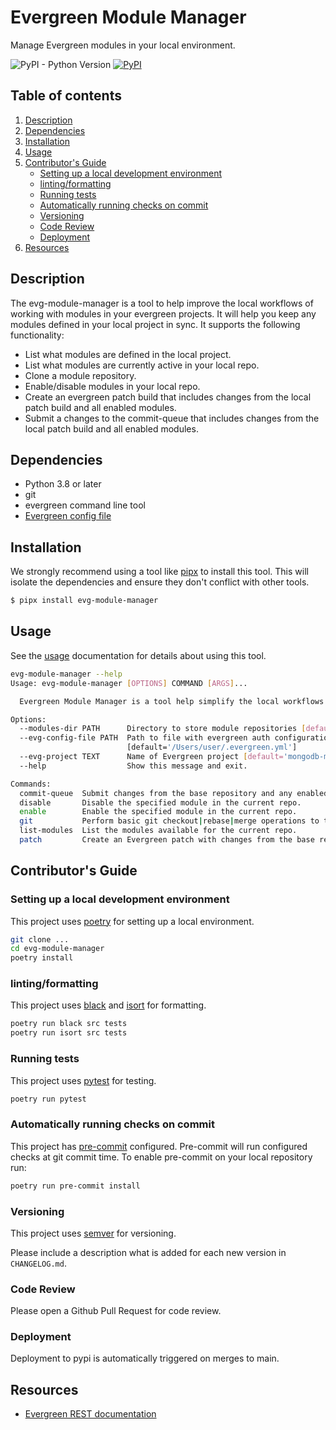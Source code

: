 # Evergreen Module Manager

Manage Evergreen modules in your local environment.

![PyPI - Python Version](https://img.shields.io/pypi/pyversions/evg-module-manager) [![PyPI](https://img.shields.io/pypi/v/evg-module-manager.svg)](https://pypi.org/project/evg-module-manager/)

## Table of contents

1. [Description](#description)
2. [Dependencies](#dependencies)
3. [Installation](#installation)
4. [Usage](#usage)
5. [Contributor's Guide](#contributors-guide)
    - [Setting up a local development environment](#setting-up-a-local-development-environment)
    - [linting/formatting](#lintingformatting)
    - [Running tests](#running-tests)
    - [Automatically running checks on commit](#automatically-running-checks-on-commit)
    - [Versioning](#versioning)
    - [Code Review](#code-review)
    - [Deployment](#deployment)
6. [Resources](#resources)

## Description

The evg-module-manager is a tool to help improve the local workflows of working with modules in
your evergreen projects. It will help you keep any modules defined in your local project in sync.
It supports the following functionality:

* List what modules are defined in the local project.
* List what modules are currently active in your local repo.
* Clone a module repository.
* Enable/disable modules in your local repo.
* Create an evergreen patch build that includes changes from the local patch build and all enabled
  modules.
* Submit a changes to the commit-queue that includes changes from the local patch build and all
  enabled modules.

## Dependencies

* Python 3.8 or later
* git
* evergreen command line tool
* [Evergreen config file](https://github.com/evergreen-ci/evergreen/wiki/Using-the-Command-Line-Tool#downloading-the-command-line-tool)

## Installation

We strongly recommend using a tool like [pipx](https://pypa.github.io/pipx/) to install
this tool. This will isolate the dependencies and ensure they don't conflict with other tools.

```bash
$ pipx install evg-module-manager
```

## Usage

See the [usage](docs/usage.md) documentation for details about using this tool.

```bash
evg-module-manager --help
Usage: evg-module-manager [OPTIONS] COMMAND [ARGS]...

  Evergreen Module Manager is a tool help simplify the local workflows of evergreen modules.

Options:
  --modules-dir PATH      Directory to store module repositories [default='..']
  --evg-config-file PATH  Path to file with evergreen auth configuration
                          [default='/Users/user/.evergreen.yml']
  --evg-project TEXT      Name of Evergreen project [default='mongodb-mongo-master']
  --help                  Show this message and exit.

Commands:
  commit-queue  Submit changes from the base repository and any enabled modules to the...
  disable       Disable the specified module in the current repo.
  enable        Enable the specified module in the current repo.
  git           Perform basic git checkout|rebase|merge operations to the specific revision.
  list-modules  List the modules available for the current repo.
  patch         Create an Evergreen patch with changes from the base repo and any enabled...
```

## Contributor's Guide

### Setting up a local development environment

This project uses [poetry](https://python-poetry.org/) for setting up a local environment.

```bash
git clone ...
cd evg-module-manager
poetry install
```

### linting/formatting

This project uses [black](https://black.readthedocs.io/en/stable/) and
[isort](https://pycqa.github.io/isort/) for formatting.

```bash
poetry run black src tests
poetry run isort src tests
```

### Running tests

This project uses [pytest](https://docs.pytest.org/en/6.2.x/) for testing.

```bash
poetry run pytest
```

### Automatically running checks on commit

This project has [pre-commit](https://pre-commit.com/) configured. Pre-commit will run
configured checks at git commit time. To enable pre-commit on your local repository run:

```bash
poetry run pre-commit install
```

### Versioning

This project uses [semver](https://semver.org/) for versioning.

Please include a description what is added for each new version in `CHANGELOG.md`.

### Code Review

Please open a Github Pull Request for code review.

### Deployment

Deployment to pypi is automatically triggered on merges to main.

## Resources

* [Evergreen REST documentation](https://github.com/evergreen-ci/evergreen/wiki/REST-V2-Usage)

